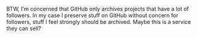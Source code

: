 BTW, I'm concerned that GitHub only archives projects that have a lot of followers. In my case I preserve stuff on GitHub without concern for followers, stuff I feel strongly should be archived. Maybe this is a service they can sell?
